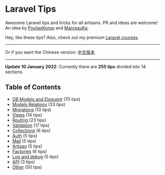 # Laravel Tips

Awesome Laravel tips and tricks for all artisans. PR and ideas are welcome!  
An idea by [PovilasKorop](https://github.com/PovilasKorop) and [MarceauKa](https://github.com/MarceauKa).

Hey, like these tips? Also, check out my premium [Laravel courses](https://laraveldaily.teachable.com/).

---

Or if you want the Chinese version:
[中文版本](https://github.com/Lysice/laravel-tips-chinese/blob/master/README-zh.md)

---

__Update 10 January 2022__: Currently there are __255 tips__ divided into 14 sections.

## Table of Contents

- [DB Models and Eloquent](DB_Models_and_Eloquent.md) (70 tips)
- [Models Relations](Models_Relations.md) (33 tips)
- [Migrations](Migrations.md) (13 tips)
- [Views](Views.md) (14 tips)
- [Routing](Routing.md) (23 tips)
- [Validation](Validation.md) (17 tips)
- [Collections](Collections.md) (6 tips)
- [Auth](Auth.md) (5 tips)
- [Mail](Mail.md) (5 tips)
- [Artisan](Artisan.md) (5 tips)
- [Factories](Factories.md) (6 tips)
- [Log and debug](Log_and_Debug.md) (5 tips)
- [API](Api.md) (3 tips)
- [Other](Other.md) (50 tips)
